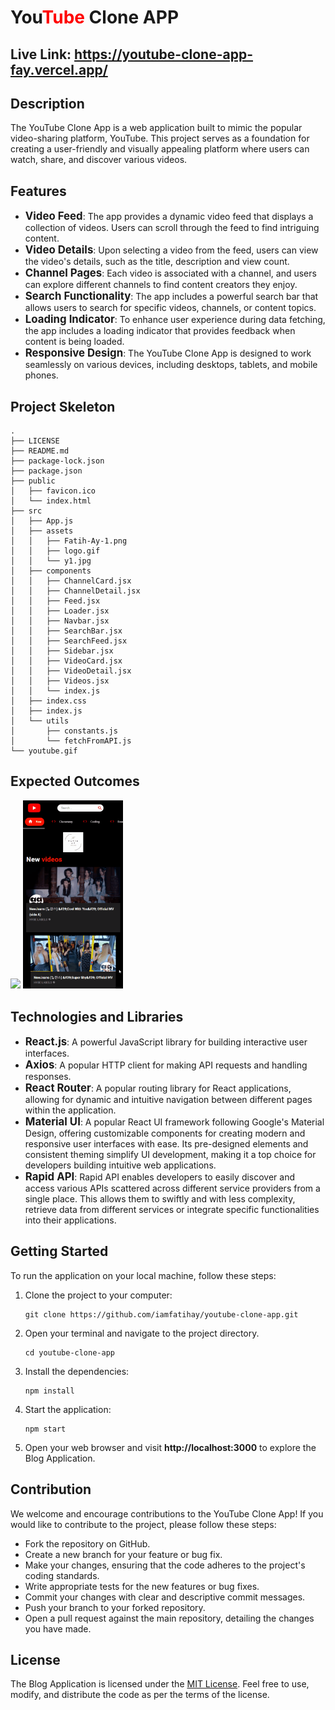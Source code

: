 <h1>You<span style="color: red" >Tube</span>  Clone APP</h1> 

## Live Link: https://youtube-clone-app-fay.vercel.app/
## Description

The YouTube Clone App is a web application built to mimic the popular video-sharing platform, YouTube. This project serves as a foundation for creating a user-friendly and visually appealing platform where users can watch, share, and discover various videos.
## Features
- <span style="font-size: larger;">**Video Feed**</span>: The app provides a dynamic video feed that displays a collection of videos. Users can scroll through the feed to find intriguing content.
- <span style="font-size: larger;">**Video Details**</span>: Upon selecting a video from the feed, users can view the video's details, such as the title, description and view count.
- <span style="font-size: larger;">**Channel Pages**</span>: Each video is associated with a channel, and users can explore different channels to find content creators they enjoy.
- <span style="font-size: larger;">**Search Functionality**</span>: The app includes a powerful search bar that allows users to search for specific videos, channels, or content topics.
- <span style="font-size: larger;">**Loading Indicator**</span>: To enhance user experience during data fetching, the app includes a loading indicator that provides feedback when content is being loaded.
- <span style="font-size: larger;">**Responsive Design**</span>: The YouTube Clone App is designed to work seamlessly on various devices, including desktops, tablets, and mobile phones.



## Project Skeleton
```
.
├── LICENSE
├── README.md
├── package-lock.json
├── package.json
├── public
│   ├── favicon.ico
│   └── index.html
├── src
│   ├── App.js
│   ├── assets
│   │   ├── Fatih-Ay-1.png
│   │   ├── logo.gif
│   │   └── y1.jpg
│   ├── components
│   │   ├── ChannelCard.jsx
│   │   ├── ChannelDetail.jsx
│   │   ├── Feed.jsx
│   │   ├── Loader.jsx
│   │   ├── Navbar.jsx
│   │   ├── SearchBar.jsx
│   │   ├── SearchFeed.jsx
│   │   ├── Sidebar.jsx
│   │   ├── VideoCard.jsx
│   │   ├── VideoDetail.jsx
│   │   ├── Videos.jsx
│   │   └── index.js
│   ├── index.css
│   ├── index.js
│   └── utils
│       ├── constants.js
│       └── fetchFromAPI.js
└── youtube.gif
```

## Expected Outcomes
<div >
<img width="660px" src="./youtube.gif"/>
<img width="160px" src="./youtube1.gif"/>
</div>

## Technologies and Libraries
- <span style="font-size: larger;">**React.js**</span>: A powerful JavaScript library for building interactive user interfaces.
- <span style="font-size: larger;">**Axios**</span>: A popular HTTP client for making API requests and handling responses.
- <span style="font-size: larger;">**React Router**</span>: A popular routing library for React applications, allowing for dynamic and intuitive navigation between different pages within the application.
- <span style="font-size: larger;">**Material UI**</span>: A popular React UI framework following Google's Material Design, offering customizable components for creating modern and responsive user interfaces with ease. Its pre-designed elements and consistent theming simplify UI development, making it a top choice for developers building intuitive web applications.
- <span style="font-size: larger;">**Rapid API**</span>: Rapid API enables developers to easily discover and access various APIs scattered across different service providers from a single place. This allows them to swiftly and with less complexity, retrieve data from different services or integrate specific functionalities into their applications.

## Getting Started

To run the application on your local machine, follow these steps:

1. Clone the project to your computer:

   ```
   git clone https://github.com/iamfatihay/youtube-clone-app.git
2. Open your terminal and navigate to the project directory.
   ```
   cd youtube-clone-app
3. Install the dependencies:
    ```
    npm install
4. Start the application:
    ```
    npm start
5. Open your web browser and visit  **http://localhost:3000**  to explore the Blog Application.

## Contribution
We welcome and encourage contributions to the YouTube Clone App! If you would like to contribute to the project, please follow these steps:

- Fork the repository on GitHub.
- Create a new branch for your feature or bug fix.
- Make your changes, ensuring that the code adheres to the project's coding standards.
- Write appropriate tests for the new features or bug fixes.
- Commit your changes with clear and descriptive commit messages.
- Push your branch to your forked repository.
- Open a pull request against the main repository, detailing the changes you have made.

## License

The Blog Application is licensed under the [MIT License](LICENSE). Feel free to use, modify, and distribute the code as per the terms of the license.